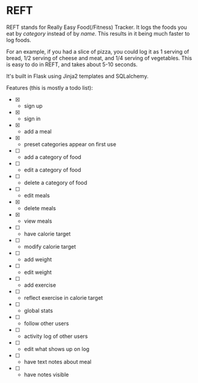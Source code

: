# REFT

REFT stands for Really Easy Food(/Fitness) Tracker. It logs the foods you eat by *category* instead of by *name*. This results in it being much faster to log foods.

For an example, if you had a slice of pizza, you could log it as 1 serving of bread, 1/2 serving of cheese and meat, and 1/4 serving of vegetables. This is easy to do in REFT, and takes about 5-10 seconds. 

It's built in Flask using Jinja2 templates and SQLalchemy.

Features (this is mostly a todo list):
- [x] - sign up
- [x] - sign in
- [x] - add a meal
- [x] - preset categories appear on first use
- [ ] - add a category of food
- [ ] - edit a category of food
- [ ] - delete a category of food
- [ ] - edit meals
- [x] - delete meals
- [x] - view meals
- [ ] - have calorie target
- [ ] - modify calorie target
- [ ] - add weight
- [ ] - edit weight
- [ ] - add exercise
- [ ] - reflect exercise in calorie target
- [ ] - global stats
- [ ] - follow other users
- [ ] - activity log of other users
- [ ] - edit what shows up on log
- [ ] - have text notes about meal
- [ ] - have notes visible
